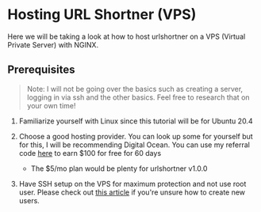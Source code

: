 # Hosting URL Shortner (VPS)

Here we will be taking a look at how to host urlshortner on a VPS (Virtual Private Server) with NGINX.

## Prerequisites
> Note: I will not be going over the basics such as creating a server, logging in via ssh and the other basics. Feel free to research that on your own time!

1. Familiarize yourself with Linux since this tutorial will be for Ubuntu 20.4

2. Choose a good hosting provider. You can look up some for yourself but for this, I will be recommending Digital Ocean. You can use my referral code [here](https://m.do.co/c/0ca904582444) to earn $100 for free for 60 days
    - The $5/mo plan would be plenty for urlshortner v1.0.0

3. Have SSH setup on the VPS for maximum protection and not use root user. Please check out [this article](https://www.digitalocean.com/community/tutorials/initial-server-setup-with-ubuntu-20-04) if you're unsure how to create new users.